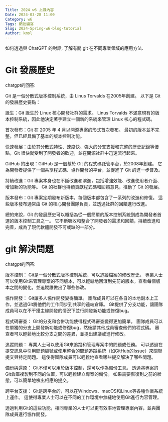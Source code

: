 ```yaml
---
Title: 2024 w6 上課內容
Date: 2024-03-28 11:00
Category: w6
Tags: 網誌編寫
Slug: 2024-Spring-w6-blog-tutorial
Author: kmol
---
```


如何透過與 ChatGPT 的對話, 了解有關 git 在不同專業領域的應用方法.

<!-- PELICAN_END_SUMMARY -->

# Git 發展歷史
chatgpt的回答:

Git 是一個分散式版本控制系統，由 Linus Torvalds 在2005年創建。 以下是 Git 的發展歷史要點：

誕生：Git 誕生於 Linux 核心開發社群的需求。 Linus Torvalds 不滿意現有的版本控制系統，因此他決定著手建立一個新的系統來管理 Linux 核心的程式碼。

首次發布：Git 在 2005 年 4 月以開源專案的形式首次發布。 最初的版本並不完整，但已經具備了基本的版本控制功能。

快速發展：由於其分散式特性、速度快、強大的分支支援和完整的歷史記錄等優點，Git 很快就受到了開發者的歡迎，並在開源社群中迅速流行起來。

GitHub 的出現：GitHub 是一個基於 Git 的程式碼託管平台，於2008年創建。 它為開發者提供了一個共享程式碼、協作開發的平台，並促進了 Git 的進一步普及。

持續改進：Git 專案本身也在不斷改進和演進，包括增強效能、改進使用者介面、增加新的功能等。 Git 的社群也持續貢獻程式碼和回饋意見，推動了 Git 的發展。

版本發布：Git 專案定期發布新版本，每個版本都包含了一系列的改進和修復。 這些版本發布通常由 Git 的核心開發團隊負責，並透過社群的回饋進行改進。

總的來說，Git 的發展歷史可以概括為從一個簡單的版本控制系統到成為開發者首選的版本控制工具之一。 它不斷吸收和整合了開發者的需求和回饋，持續改進和完善，成為了現代軟體開發不可或缺的一部分。

# git 解決問題
chatgpt的回答:

版本控制： Git是一個分散式版本控制系統，可以追蹤檔案的修改歷史。 專業人士可以使用Git來管理專案的不同版本，可以輕鬆地回滾到先前的版本，查看每個版本之間的變化，並追蹤誰做出了哪些修改。

協作開發： Git讓多人協作開發變得簡單。 團隊成員可以在各自的本地副本上工作，並透過Git將他們的工作同步到共享的遠端倉庫。 Git提供了分支功能，讓團隊成員可以在不干擾主線開發的情況下並行開發新功能或修復bug。

程式碼審查： Git的分支和合併功能使得程式碼審查變得更加簡單。 團隊成員可以在單獨的分支上開發新功能或修復bug，然後請其他成員審查他們的程式碼。 審查者可以輕鬆地比較分支之間的差異，並提出建議或進行修改。

追蹤問題： 專業人士可以使用Git來追蹤和管理專案中的問題或任務。 可以透過在提交訊息中引用問題編號或使用整合的問題追蹤系統（如GitHub的Issue）來關聯提交與特定問題。 這使得團隊成員可以輕鬆地查看哪些提交解決了哪些問題。

備份與還原： Git不僅可以用於版本控制，還可以作為備份工具。 透過將專案的Git倉庫複製到不同的位置，可以輕鬆建立專案的備份。 如果需要恢復到之前的狀態，可以簡單地檢出相應的提交。

跨平台支援： Git是跨平台的，可以在Windows、macOS和Linux等各種作業系統上運作。 這使得專業人士可以在不同的工作環境中無縫地使用Git進行內容管理。

透過利用Git的這些功能，相同專業的人士可以更有效率地管理專案內容，並與團隊成員進行協作開發。